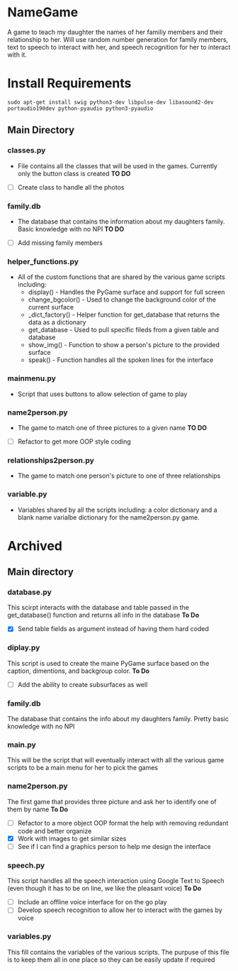 # NameGame
A game to teach my daughter the names of her familiy members and their relationship to her. Will use random number generation for family members, text to speech to interact with her, and speech recognition for her to interact with it.

# Install Requirements
`sudo apt-get install swig python3-dev libpulse-dev libasound2-dev portaudio190dev python-pyaudio python3-pyaudio`

## Main Directory
### classes.py
- File contains all the classes that will be used in the games. Currently only the button class is created
**TO DO**
- [ ] Create class to handle all the photos
### family.db
- The database that contains the information about my daughters family. Basic knowledge with no NPI
**TO DO**
- [ ] Add missing family members
### helper_functions.py
- All of the custom functions that are shared by the various game scripts including:
  * display() - Handles the PyGame surface and support for full screen
  * change_bgcolor() - Used to change the background color of the current surface
  * _dict_factory() - Helper function for get_database that returns the data as a dictionary
  * get_database - Used to pull specific fileds from a given table and database
  * show_img() - Function to show a person's picture to the provided surface
  * speak() - Function handles all the spoken lines for the interface
### mainmenu.py
- Script that uses buttons to allow selection of game to play
### name2person.py
- The game to match one of three pictures to a given name
**TO DO**
- [ ] Refactor to get more OOP style coding
### relationships2person.py
- The game to match one person's picture to one of three relationships
### variable.py
- Variables shared by all the scripts including: a color dictionary and a blank name varialbe dictionary for the name2person.py game.



# Archived
## Main directory
### database.py
This scirpt interacts with the database and table passed in the get_database() function and returns all info in the database
**To Do**
- [X] Send table fields as argument instead of having them hard coded
### diplay.py
This script is used to create the maine PyGame surface based on the caption, dimentions, and backgroup color.
**To Do**
- [ ] Add the ability to create subsurfaces as well
### family.db
The database that contains the info about my daughters family. Pretty basic knowledge with no NPI
### main.py
This will be the script that will eventually interact with all the various game scripts to be a main menu for her to pick the games
### name2person.py
The first game that provides three picture and ask her to identify one of them by name
**To Do**
- [ ] Refactor to a more object OOP format the help with removing redundant code and better organize
- [X] Work with images to get similar sizes
- [ ] See if I can find a graphics person to help me design the interface
### speech.py
This script handles all the speech interaction using Google Text to Speech (even though it has to be on line, we like the pleasant voice)
**To Do**
- [ ] Include an offline voice interface for on the go play
- [ ] Develop speech recognition to allow her to interact with the games by voice
### variables.py
This fill contains the variables of the various scripts. The purpuse of this file is to keep them all in one place so they can be easily update if required
